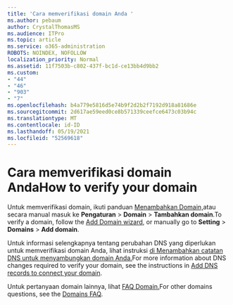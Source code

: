 ```yaml
---
title: 'Cara memverifikasi domain Anda '
ms.author: pebaum
author: CrystalThomasMS
ms.audience: ITPro
ms.topic: article
ms.service: o365-administration
ROBOTS: NOINDEX, NOFOLLOW
localization_priority: Normal
ms.assetid: 11f7503b-c802-437f-bc1d-ce13bb4d9bb2
ms.custom:
- "44"
- "46"
- "903"
- "7"
ms.openlocfilehash: b4a779e5816d5e74b9f2d2b2f7192d918a81686e
ms.sourcegitcommit: 2d617ae59eed0ce8b571339ceefce6473c03b94c
ms.translationtype: MT
ms.contentlocale: id-ID
ms.lasthandoff: 05/19/2021
ms.locfileid: "52569618"
---
```

# <a name="how-to-verify-your-domain"></a><span data-ttu-id="f0c99-102">Cara memverifikasi domain Anda</span><span class="sxs-lookup"><span data-stu-id="f0c99-102">How to verify your domain</span></span>

<span data-ttu-id="f0c99-103">Untuk memverifikasi domain, ikuti panduan [Menambahkan Domain,](https://admin.microsoft.com/Adminportal#/Domains/Wizard)atau secara manual masuk ke **Pengaturan**  >  **Domain**  >  **Tambahkan domain**.</span><span class="sxs-lookup"><span data-stu-id="f0c99-103">To verify a domain, follow the [Add Domain wizard](https://admin.microsoft.com/Adminportal#/Domains/Wizard), or manually go to **Setting** > **Domains** > **Add domain**.</span></span>

<span data-ttu-id="f0c99-104">Untuk informasi selengkapnya tentang perubahan DNS yang diperlukan untuk memverifikasi domain Anda, lihat instruksi [di Menambahkan catatan DNS untuk menyambungkan domain Anda.](/microsoft-365/admin/get-help-with-domains/create-dns-records-at-any-dns-hosting-provider)</span><span class="sxs-lookup"><span data-stu-id="f0c99-104">For more information about DNS changes required to verify your domain, see the instructions in [Add DNS records to connect your domain](/microsoft-365/admin/get-help-with-domains/create-dns-records-at-any-dns-hosting-provider).</span></span>

<span data-ttu-id="f0c99-105">Untuk pertanyaan domain lainnya, lihat [FAQ Domain.](/microsoft-365/admin/setup/domains-faq)</span><span class="sxs-lookup"><span data-stu-id="f0c99-105">For other domains questions, see the [Domains FAQ](/microsoft-365/admin/setup/domains-faq).</span></span>
